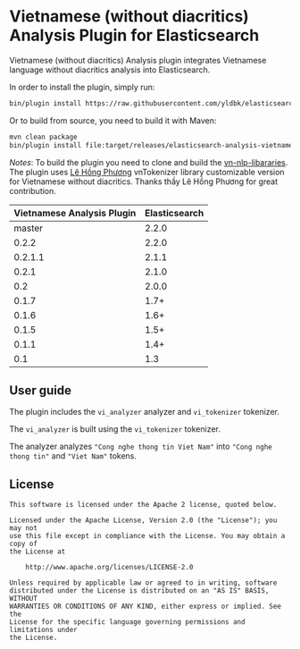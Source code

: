 Vietnamese (without diacritics) Analysis Plugin for Elasticsearch
========================================

Vietnamese (without diacritics) Analysis plugin integrates Vietnamese language without diacritics analysis into Elasticsearch.

In order to install the plugin, simply run:

```sh
bin/plugin install https://raw.githubusercontent.com/yldbk/elasticsearch-analysis-vietnamese/master/install/elasticsearch-analysis-vietnamese-0.2.2.zip

```

Or to build from source, you need to build it with Maven:

```bash
mvn clean package
bin/plugin install file:target/releases/elasticsearch-analysis-vietnamese-0.2.2.zip
```

*Notes*: To build the plugin you need to clone and build the [vn-nlp-libararies](https://github.com/yldbk/vn-nlp-libraries). The plugin uses  [Lê Hồng Phương](http://mim.hus.vnu.edu.vn/phuonglh/) vnTokenizer library customizable version for Vietnamese without diacritics. Thanks thầy Lê Hồng Phương for great contribution.

|Vietnamese Analysis Plugin|Elasticsearch|
|---|---|
| master|2.2.0|
| 0.2.2|2.2.0|
| 0.2.1.1|2.1.1|
| 0.2.1|2.1.0|
| 0.2|2.0.0|
| 0.1.7|1.7+|
| 0.1.6|1.6+|
| 0.1.5|1.5+|
| 0.1.1|1.4+|
| 0.1|1.3|


## User guide

The plugin includes the `vi_analyzer` analyzer and `vi_tokenizer` tokenizer.

The `vi_analyzer` is built using the `vi_tokenizer` tokenizer.

 The analyzer analyzes `"Cong nghe thong tin Viet Nam"` into `"Cong nghe thong tin"` and `"Viet Nam"` tokens.

License
-------

    This software is licensed under the Apache 2 license, quoted below.

    Licensed under the Apache License, Version 2.0 (the "License"); you may not
    use this file except in compliance with the License. You may obtain a copy of
    the License at

        http://www.apache.org/licenses/LICENSE-2.0

    Unless required by applicable law or agreed to in writing, software
    distributed under the License is distributed on an "AS IS" BASIS, WITHOUT
    WARRANTIES OR CONDITIONS OF ANY KIND, either express or implied. See the
    License for the specific language governing permissions and limitations under
    the License.
